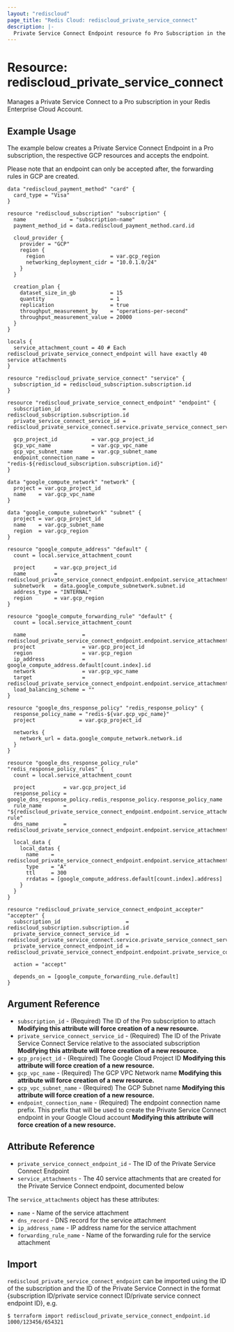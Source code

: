 ```yaml
---
layout: "rediscloud"
page_title: "Redis Cloud: rediscloud_private_service_connect"
description: |-
  Private Service Connect Endpoint resource fo Pro Subscription in the Redis Cloud Terraform provider.
---
```


# Resource: rediscloud_private_service_connect

Manages a Private Service Connect to a Pro subscription in your Redis Enterprise Cloud Account.

## Example Usage

The example below creates a Private Service Connect Endpoint in a Pro subscription, the respective GCP resources 
and accepts the endpoint. 

Please note that an endpoint can only be accepted after, the forwarding rules in GCP are created.

```hcl
data "rediscloud_payment_method" "card" {
  card_type = "Visa"
}

resource "rediscloud_subscription" "subscription" {
  name              = "subscription-name"
  payment_method_id = data.rediscloud_payment_method.card.id

  cloud_provider {
    provider = "GCP"
    region {
      region                     = var.gcp_region
      networking_deployment_cidr = "10.0.1.0/24"
    }
  }

  creation_plan {
    dataset_size_in_gb           = 15
    quantity                     = 1
    replication                  = true
    throughput_measurement_by    = "operations-per-second"
    throughput_measurement_value = 20000
  }
}

locals {
  service_attachment_count = 40 # Each rediscloud_private_service_connect_endpoint will have exactly 40 service attachments
}

resource "rediscloud_private_service_connect" "service" {
  subscription_id = rediscloud_subscription.subscription.id
}

resource "rediscloud_private_service_connect_endpoint" "endpoint" {
  subscription_id                    = rediscloud_subscription.subscription.id
  private_service_connect_service_id = rediscloud_private_service_connect.service.private_service_connect_service_id

  gcp_project_id           = var.gcp_project_id
  gcp_vpc_name             = var.gcp_vpc_name
  gcp_vpc_subnet_name      = var.gcp_subnet_name
  endpoint_connection_name = "redis-${rediscloud_subscription.subscription.id}"
}

data "google_compute_network" "network" {
  project = var.gcp_project_id
  name    = var.gcp_vpc_name
}

data "google_compute_subnetwork" "subnet" {
  project = var.gcp_project_id
  name    = var.gcp_subnet_name
  region  = var.gcp_region
}

resource "google_compute_address" "default" {
  count = local.service_attachment_count

  project      = var.gcp_project_id
  name         = rediscloud_private_service_connect_endpoint.endpoint.service_attachments[count.index].ip_address_name
  subnetwork   = data.google_compute_subnetwork.subnet.id
  address_type = "INTERNAL"
  region       = var.gcp_region
}

resource "google_compute_forwarding_rule" "default" {
  count = local.service_attachment_count

  name                  = rediscloud_private_service_connect_endpoint.endpoint.service_attachments[count.index].forwarding_rule_name
  project               = var.gcp_project_id
  region                = var.gcp_region
  ip_address            = google_compute_address.default[count.index].id
  network               = var.gcp_vpc_name
  target                = rediscloud_private_service_connect_endpoint.endpoint.service_attachments[count.index].name
  load_balancing_scheme = ""
}

resource "google_dns_response_policy" "redis_response_policy" {
  response_policy_name = "redis-${var.gcp_vpc_name}"
  project              = var.gcp_project_id

  networks {
    network_url = data.google_compute_network.network.id
  }
}

resource "google_dns_response_policy_rule" "redis_response_policy_rules" {
  count = local.service_attachment_count

  project         = var.gcp_project_id
  response_policy = google_dns_response_policy.redis_response_policy.response_policy_name
  rule_name       = "${rediscloud_private_service_connect_endpoint.endpoint.service_attachments[count.index].forwarding_rule_name}-${var.gcp_region}-rule"
  dns_name        = rediscloud_private_service_connect_endpoint.endpoint.service_attachments[count.index].dns_record

  local_data {
    local_datas {
      name    = rediscloud_private_service_connect_endpoint.endpoint.service_attachments[count.index].dns_record
      type    = "A"
      ttl     = 300
      rrdatas = [google_compute_address.default[count.index].address]
    }
  }
}

resource "rediscloud_private_service_connect_endpoint_accepter" "accepter" {
  subscription_id                     = rediscloud_subscription.subscription.id
  private_service_connect_service_id  = rediscloud_private_service_connect.service.private_service_connect_service_id
  private_service_connect_endpoint_id = rediscloud_private_service_connect_endpoint.endpoint.private_service_connect_endpoint_id

  action = "accept"

  depends_on = [google_compute_forwarding_rule.default]
}

```

## Argument Reference

* `subscription_id` - (Required) The ID of the Pro subscription to attach **Modifying this attribute will force creation of a new resource.**
* `private_service_connect_service_id` - (Required) The ID of the Private Service Connect Service relative to the associated subscription **Modifying this attribute will force creation of a new resource.**
* `gcp_project_id` - (Required) The Google Cloud Project ID **Modifying this attribute will force creation of a new resource.**
* `gcp_vpc_name` - (Required) The GCP VPC Network name **Modifying this attribute will force creation of a new resource.**
* `gcp_vpc_subnet_name` - (Required) The GCP Subnet name **Modifying this attribute will force creation of a new resource.**
* `endpoint_connection_name` - (Required) The endpoint connection name prefix. This prefix that will be used to create the Private Service Connect endpoint in your Google Cloud account **Modifying this attribute will force creation of a new resource.**

## Attribute Reference

* `private_service_connect_endpoint_id` - The ID of the Private Service Connect Endpoint
* `service_attachments` - The 40 service attachments that are created for the Private Service Connect endpoint, documented below

The `service_attachments` object has these attributes:

* `name` - Name of the service attachment
* `dns_record` - DNS record for the service attachment
* `ip_address_name` - IP address name for the service attachment
* `forwarding_rule_name` - Name of the forwarding rule for the service attachment

## Import
`rediscloud_private_service_connect_endpoint` can be imported using the ID of the subscription and the ID of the Private Service Connect in the format {subscription ID/private service connect ID/private service connect endpoint ID}, e.g.

```
$ terraform import rediscloud_private_service_connect_endpoint.id 1000/123456/654321
```
